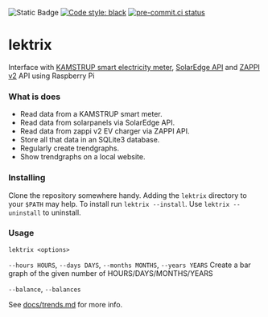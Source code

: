 ![Static Badge](https://img.shields.io/badge/release-rolling-lightgreen)
[![Code style: black](https://img.shields.io/badge/code%20style-black-000000.svg)](https://github.com/psf/black)
[![pre-commit.ci status](https://results.pre-commit.ci/badge/github/Mausy5043/lektrix/master.svg)](https://results.pre-commit.ci/latest/github/Mausy5043/lektrix/master)

# lektrix

Interface
with [KAMSTRUP smart electricity meter](https://www.kamstrup.com/), [SolarEdge API](https://www.solaredge.com/)
and [ZAPPI v2](https://myenergi.com/) API using Raspberry Pi

### What is does  

- Read data from a KAMSTRUP smart meter.
- Read data from solarpanels via SolarEdge API.
- Read data from zappi v2 EV charger via ZAPPI API.
- Store all that data in an SQLite3 database.
- Regularly create trendgraphs.
- Show trendgraphs on a local website.

### Installing

Clone the repository somewhere handy. Adding the `lektrix` directory to your `$PATH` may help.
To install run `lektrix --install`.
Use `lektrix --uninstall` to uninstall.

### Usage

`lektrix <options>`

`--hours HOURS`, `--days DAYS`, `--months MONTHS`, `--years YEARS`
Create a bar graph of the given number of HOURS/DAYS/MONTHS/YEARS

`--balance`, `--balances`

See [docs/trends.md](./docs/trends.md) for more info.
